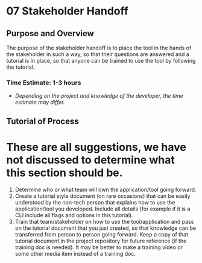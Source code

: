 # 07 Stakeholder Handoff

## Purpose and Overview

The purpose of the stakeholder handoff is to place the tool in the hands of the stakeholder in such a way, so that their questions are answered and a tutorial is in place, so that anyone can be trained to use the tool by following the tutorial.

### Time Estimate: 1-3 hours
- *Depending on the project and knowledge of the developer, the time estimate may differ.*


## Tutorial of Process

# These are all suggestions, we have not discussed to determine what this section should be.

1. Determine who or what team will own the application/tool going forward.
1. Create a tutorial style document (on rare occasions) that can be easily understood by the non-tech person that explains how to use the application/tool you developed. Include all details (for example if it is a CLI include all flags and options in this tutorial).
1. Train that team/stakeholder on how to use the tool/application and pass on the tutorial document that you just created, so that knowledge can be transferred from person to person going forward. Keep a copy of that tutorial document in the project repository for future reference (if the training doc is needed). It may be better to make a training video or some other media item instead of a training doc.
